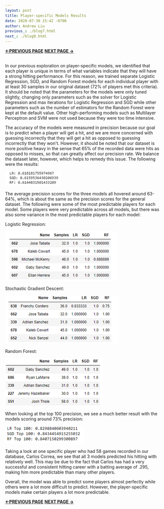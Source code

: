 ```yaml
---
layout: post
title: Player-specific Models Results
date: 2020-07-30 15:42 -0700
author: Andrew Liu
previous_: ./blog7.html
next_: ./blog9.html 
---
```

**[<-PREVIOUS PAGE]({{page.previous_}} "previous")** **[NEXT PAGE ->]({{page.next_}} "next")** <br><br>


In our previous exploration on player-specific models, we identified that each player is unique in terms of what variables indicate that they will have a strong hitting performance. For this reason, we trained separate Logistic Regression, SGD, and Random Forest models for each individual player with at least 30 samples in our original dataset (72% of players met this criteria). It should be noted that the parameters for the models were only tuned slightly, changing only parameters such as the solver for Logistic Regression and max iterations for Logistic Regression and SGD while other parameters such as the number of estimators for the Random Forest were kept at the default value. Other high-performing models such as Multilayer Perceptron and SVM were not used because they were too time intensive. 

The accuracy of the models were measured in precision because our goal is to predict when a player will get a hit, and we are more concerned with guessing incorrectly that they will get a hit as opposed to guessing incorrectly that they won't. However, it should be noted that our dataset is more positive heavy in the sense that 65% of the recorded data were hits as opposed to misses, so that can greatly affect our precision rate. We balance the dataset later, however, which helps to remedy this issue. The following were the results:


![p4](./images/p4.PNG "p4")


The average precision scores for the three models all hovered around 63-64%, which is about the same as the precision scores for the general dataset. The following were some of the most predictable players for each model. Some players were very predictable across all models, but there was also some variance in the most predictable players for each model:

Logistic Regression:


![t2](./images/top2.PNG "t2")


Stochastic Gradient Descent:


![t3](./images/top3.PNG "t3")


Random Forest:


![t4](./images/top4.PNG "t4")


When looking at the top 100 precision, we see a much better result with the models scoring around 73% precision:


![t1](./images/top1.PNG "t1")

Taking a look at one specific player who had 58 games recorded in our database, Carlos Correa, we see that all 3 models predicted his hitting with relatively well. This may be due to the fact that Carlos has had a very successful and consistent hitting career with a batting average of .295, making him more predictable than many other players.

Overall, the model was able to predict some players almost perfectly while others were a lot more difficult to predict. However, the player-specific models make certain players a lot more predictable.

**[<-PREVIOUS PAGE]({{page.previous_}} "previous")** **[NEXT PAGE ->]({{page.next_}} "next")** 
